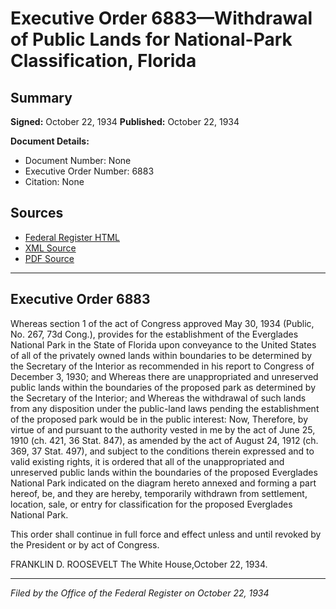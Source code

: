 # Executive Order 6883—Withdrawal of Public Lands for National-Park Classification, Florida

## Summary

**Signed:** October 22, 1934
**Published:** October 22, 1934

**Document Details:**
- Document Number: None
- Executive Order Number: 6883
- Citation: None

## Sources
- [Federal Register HTML](https://www.presidency.ucsb.edu/documents/executive-order-6883-withdrawal-public-lands-for-national-park-classification-florida)
- [XML Source](None)
- [PDF Source](None)

---

## Executive Order 6883

Whereas section 1 of the act of Congress approved May 30, 1934 (Public, No. 267, 73d Cong.), provides for the establishment of the Everglades National Park in the State of Florida upon conveyance to the United States of all of the privately owned lands within boundaries to be determined by the Secretary of the Interior as recommended in his report to Congress of December 3, 1930; and
Whereas there are unappropriated and unreserved public lands within the boundaries of the proposed park as determined by the Secretary of the Interior; and
Whereas the withdrawal of such lands from any disposition under the public-land laws pending the establishment of the proposed park would be in the public interest:
Now, Therefore, by virtue of and pursuant to the authority vested in me by the act of June 25, 1910 (ch. 421, 36 Stat. 847), as amended by the act of August 24, 1912 (ch. 369, 37 Stat. 497), and subject to the conditions therein expressed and to valid existing rights, it is ordered that all of the unappropriated and unreserved public lands within the boundaries of the proposed Everglades National Park indicated on the diagram hereto annexed and forming a part hereof, be, and they are hereby, temporarily withdrawn from settlement, location, sale, or entry for classification for the proposed Everglades National Park.

This order shall continue in full force and effect unless and until revoked by the President or by act of Congress.

FRANKLIN D. ROOSEVELT
The White House,October 22, 1934.

---

*Filed by the Office of the Federal Register on October 22, 1934*
